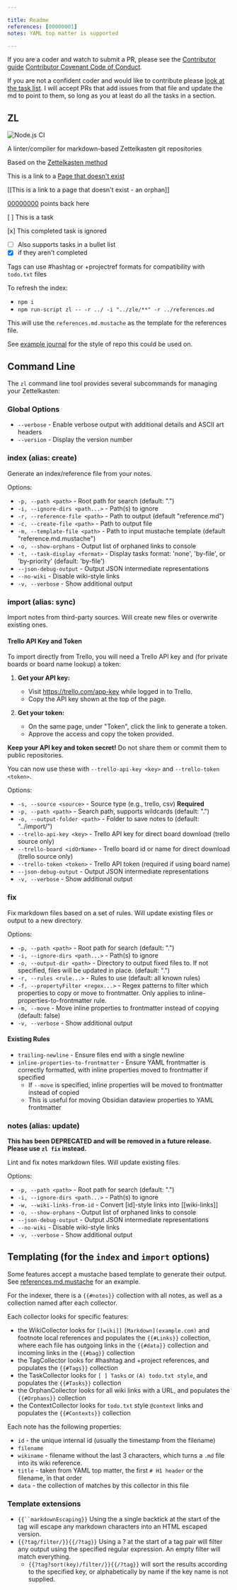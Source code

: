 ```yaml
---

title: Readme
references: [00000001]
notes: YAML top matter is supported

---
```


If you are a coder and watch to submit a PR, please see the [Contributor guide](CONTRIBUTING.md) [Contributor Covenant Code of Conduct](CODE_OF_CONDUCT.md).

If you are not a confident coder and would like to contribute please [look at the task list](tasks.md). I will accept PRs that add issues from that file and update the md to point to them, so long as you at least do all the tasks in a section.

## ZL

![Node.js CI](https://github.com/zettel-lint/zettel-lint/workflows/Node.js%20CI/badge.svg)

A linter/compiler for markdown-based Zettelkasten git repositories

Based on the [Zettelkasten method](https://zettelkasten.de/)

This is a link to a [Page that doesn't exist](404.md)

[[This is a link to a page that doesn't exist - an orphan]]

[00000000] points back here

[ ] This is a task

[x] This completed task is ignored

* [ ] Also supports tasks in a bullet list
* [x] if they aren't completed

Tags can use #hashtag or +projectref formats for compatibility with `todo.txt` files

To refresh the index:

* `npm i`
* `npm run-script zl -- -r ../ -i "../zle/**" -r ../references.md`

This will use the `references.md.mustache` as the template for the references file.

See [example journal](https://github.com/zettel-lint/example) for the style of repo this could be used on.

## Command Line

The `zl` command line tool provides several subcommands for managing your Zettelkasten:

### Global Options

* `--verbose` - Enable verbose output with additional details and ASCII art headers
* `--version` - Display the version number

### index (alias: create)

Generate an index/reference file from your notes.

Options:

* `-p, --path <path>` - Root path for search (default: ".")
* `-i, --ignore-dirs <path...>` - Path(s) to ignore
* `-r, --reference-file <path>` - Path to output (default "reference.md")
* `-c, --create-file <path>` - Path to output file
* `-m, --template-file <path>` - Path to input mustache template (default "reference.md.mustache")
* `-o, --show-orphans` - Output list of orphaned links to console
* `-t, --task-display <format>` - Display tasks format: 'none', 'by-file', or 'by-priority' (default: 'by-file')
* `--json-debug-output` - Output JSON intermediate representations
* `--no-wiki` - Disable wiki-style links
* `-v, --verbose` - Show additional output

### import (alias: sync)

Import notes from third-party sources. Will create new files or overwrite existing ones.

#### Trello API Key and Token

To import directly from Trello, you will need a Trello API key and (for private boards or board name lookup) a token:

1. **Get your API key:**
   * Visit <https://trello.com/app-key> while logged in to Trello.
   * Copy the API key shown at the top of the page.

2. **Get your token:**
   * On the same page, under "Token", click the link to generate a token.
   * Approve the access and copy the token provided.

**Keep your API key and token secret!** Do not share them or commit them to public repositories.

You can now use these with `--trello-api-key <key>` and `--trello-token <token>`.

Options:

* `-s, --source <source>` - Source type (e.g., trello, csv) **Required**
* `-p, --path <path>` - Search path, supports wildcards (default: ".")
* `-o, --output-folder <path>` - Folder to save notes to (default: "../import/")
* `--trello-api-key <key>` - Trello API key for direct board download (trello source only)
* `--trello-board <idOrName>` - Trello board id or name for direct download (trello source only)
* `--trello-token <token>` - Trello API token (required if using board name)
* `--json-debug-output` - Output JSON intermediate representations
* `-v, --verbose` - Show additional output

### fix

Fix markdown files based on a set of rules. Will update existing files or output to a new directory.

Options:

* `-p, --path <path>` - Root path for search (default: ".")
* `-i, --ignore-dirs <path...>` - Path(s) to ignore
* `-o, --output-dir <path>` - Directory to output fixed files to. If not specified, files will be updated in place. (default: ".")
* `-r, --rules <rule...>` - Rules to use (default: all known rules)
* `-f, --propertyFilter <regex...>` - Regex patterns to filter which properties to copy or move to frontmatter. Only applies to inline-properties-to-frontmatter rule.
* `-m, --move` - Move inline properties to frontmatter instead of copying (default: false)
* `-v, --verbose` - Show additional output

#### Existing Rules

* `trailing-newline` - Ensure files end with a single newline
* `inline-properties-to-frontmatter` - Ensure YAML frontmatter is correctly formatted, with inline properties moved to frontmatter if specified
  * If `--move` is specified, inline properties will be moved to frontmatter instead of copied
  * This is useful for moving Obsidian dataview properties to YAML frontmatter

### notes (alias: update)

**This has been DEPRECATED and will be removed in a future release. Please use `zl fix` instead.**

Lint and fix notes markdown files. Will update existing files.

Options:

* `-p, --path <path>` - Root path for search (default: ".")
* `-i, --ignore-dirs <path...>` - Path(s) to ignore
* `-w, --wiki-links-from-id` - Convert [id]-style links into [[wiki-links]]
* `-o, --show-orphans` - Output list of orphaned links to console
* `--json-debug-output` - Output JSON intermediate representations
* `--no-wiki` - Disable wiki-style links
* `-v, --verbose` - Show additional output

## Templating (for the `index` and `import` options)

Some features accept a mustache based template to generate their output. See [references.md.mustache](src/references.md.mustache) for an example.

For the indexer, there is a `{{#notes}}` collection with all notes, as well as a collection named after each collector.

Each collector looks for specific features:

* the WikiCollector looks for `[[wiki]]` `[Markdown](example.com)` and footnote local references and populates the `{{#Links}}` collection, where each file has outgoing links in the `{{#data}}` collection and incoming links in the `{{#bag}}` collection
* the TagCollector looks for #hashtag and +project references, and populates the `{{#Tags}}` collection
* the TaskCollector looks for `[ ] Tasks` or `(A) todo.txt style`, and populates the `{{#Tasks}}` collection
* the OrphanCollector looks for all wiki links with a URL, and populates the `{{#Orphans}}` collection
* the ContextCollector looks for `todo.txt` style `@context` links and populates the `{{#Contexts}}` collection

Each note has the following properties:

* `id` - the unique internal id (usually the timestamp from the filename)
* `filename`
* `wikiname` - filename without the last 3 characters, which turns a `.md` file into its wiki reference.
* `title` - taken from YAML top matter, the first `# H1 header` or the filename, in that order
* `data` - the collection of matches by this collector in this file

### Template extensions

* `{{``markdownEscaping}}` Using the a single backtick at the start of the tag will escape any markdown characters into an HTML escaped version.
* `{{?tag/filter/}}{{/?tag}}` Using a ? at the start of a tag pair will filter any output using the specified regular expression. An empty filter will match everything.
  * `{{?tag?sort(key)/filter/}}{{/?tag}}` will sort the results according to the specified key, or alphabetically by name if the key name is not supplied.

[00000000]: ./00000000-dummy-file.md

